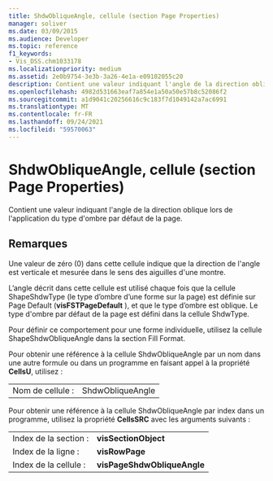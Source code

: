 ```yaml
---
title: ShdwObliqueAngle, cellule (section Page Properties)
manager: soliver
ms.date: 03/09/2015
ms.audience: Developer
ms.topic: reference
f1_keywords:
- Vis_DSS.chm1033178
ms.localizationpriority: medium
ms.assetid: 2e0b9754-3e3b-3a26-4e1a-e09102055c20
description: Contient une valeur indiquant l'angle de la direction oblique lors de l'application du type d'ombre par défaut de la page.
ms.openlocfilehash: 4982d531663eaf7a854e1a50a50e57b8c52086f2
ms.sourcegitcommit: a1d9041c20256616c9c183f7d1049142a7ac6991
ms.translationtype: MT
ms.contentlocale: fr-FR
ms.lasthandoff: 09/24/2021
ms.locfileid: "59570063"
---
```

# <a name="shdwobliqueangle-cell-page-properties-section"></a>ShdwObliqueAngle, cellule (section Page Properties)

Contient une valeur indiquant l'angle de la direction oblique lors de l'application du type d'ombre par défaut de la page.
  
## <a name="remarks"></a>Remarques

Une valeur de zéro (0) dans cette cellule indique que la direction de l'angle est verticale et mesurée dans le sens des aiguilles d'une montre.
  
 L’angle décrit dans cette cellule est utilisé chaque fois que la cellule ShapeShdwType (le type d’ombre d’une forme sur la page) est définie sur Page Default (**visFSTPageDefault** ), et que le type d’ombre est oblique. Le type d'ombre par défaut de la page est défini dans la cellule ShdwType. 
  
Pour définir ce comportement pour une forme individuelle, utilisez la cellule ShapeShdwObliqueAngle dans la section Fill Format.
  
Pour obtenir une référence à la cellule ShdwObliqueAngle par un nom dans une autre formule ou dans un programme en faisant appel à la propriété **CellsU**, utilisez : 
  
|||
|:-----|:-----|
| Nom de cellule :  <br/> | ShdwObliqueAngle  <br/> |
   
Pour obtenir une référence à la cellule ShdwObliqueAngle par index dans un programme, utilisez la propriété **CellsSRC** avec les arguments suivants : 
  
|||
|:-----|:-----|
| Index de la section :  <br/> |**visSectionObject** <br/> |
| Index de la ligne :  <br/> |**visRowPage** <br/> |
| Index de la cellule :  <br/> |**visPageShdwObliqueAngle** <br/> |
   

